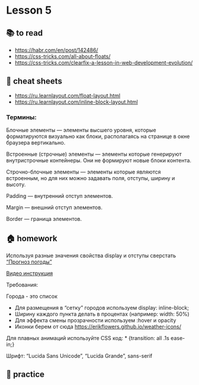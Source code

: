 
# Lesson 5

<!-- ## :computer: to do -->

## :books: to read
* https://habr.com/en/post/142486/
* https://css-tricks.com/all-about-floats/
* https://css-tricks.com/clearfix-a-lesson-in-web-development-evolution/

<!-- ## :notebook: documentation -->

## :pushpin: cheat sheets
* https://ru.learnlayout.com/float-layout.html
* https://ru.learnlayout.com/inline-block-layout.html


<!-- ## :octocat: advanced -->

### Термины:

Блочные элементы — элементы высшего уровня, которые форматируются визуально как блоки, располагаясь на странице в окне браузера вертикально.

Встроенные (строчные) элементы — элементы которые генерируют внутристрочные контейнеры. Они не формируют новые блоки контента.

Строчно-блочные элементы — элементы которые являются встроенным, но для них можно задавать поля, отступы, ширину и высоту.

Padding — внутренний отступ элементов.

Margin — внешний отступ элементов.

Border — граница элементов.

## :house: homework

Используя разные значения свойства display и отступы сверстать [“Прогноз погоды”](./hm.png)

[Видео инструкция](https://www.youtube.com/watch?v=g9O7boOJzq4 )

Требования:

Города - это список
* Для размещения в “сетку” городов используем display: inline-block;
* Ширину каждого пункта делать в процентах (например: width: 50%)
* Для эффекта смены прозрачности используем :hover и opacity
* Иконки берем от сюда https://erikflowers.github.io/weather-icons/ 

Для плавных анимаций используйте CSS код: * {transition: all .1s ease-in;}

Шрифт: “Lucida Sans Unicode”, “Lucida Grande”, sans-serif


## :muscle: practice

  
<!-- ## :nerd_face: in addition
